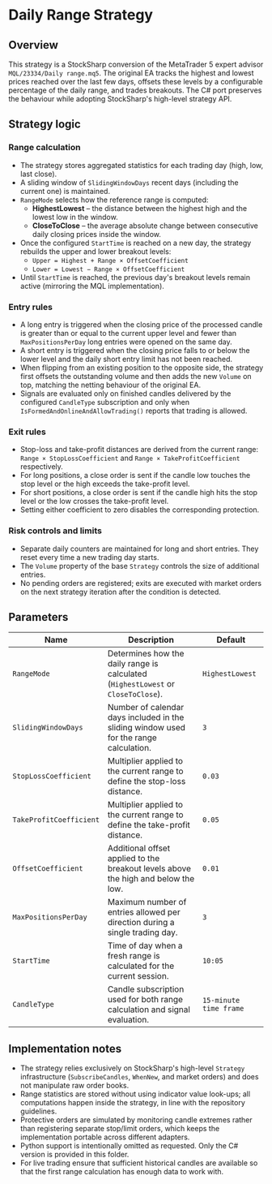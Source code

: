 # Daily Range Strategy

## Overview
This strategy is a StockSharp conversion of the MetaTrader 5 expert advisor `MQL/23334/Daily range.mq5`. The original EA tracks the highest and lowest prices reached over the last few days, offsets these levels by a configurable percentage of the daily range, and trades breakouts. The C# port preserves the behaviour while adopting StockSharp's high-level strategy API.

## Strategy logic
### Range calculation
* The strategy stores aggregated statistics for each trading day (high, low, last close).
* A sliding window of `SlidingWindowDays` recent days (including the current one) is maintained.
* `RangeMode` selects how the reference range is computed:
  * **HighestLowest** – the distance between the highest high and the lowest low in the window.
  * **CloseToClose** – the average absolute change between consecutive daily closing prices inside the window.
* Once the configured `StartTime` is reached on a new day, the strategy rebuilds the upper and lower breakout levels:
  * `Upper = Highest + Range × OffsetCoefficient`
  * `Lower = Lowest − Range × OffsetCoefficient`
* Until `StartTime` is reached, the previous day's breakout levels remain active (mirroring the MQL implementation).

### Entry rules
* A long entry is triggered when the closing price of the processed candle is greater than or equal to the current upper level and fewer than `MaxPositionsPerDay` long entries were opened on the same day.
* A short entry is triggered when the closing price falls to or below the lower level and the daily short entry limit has not been reached.
* When flipping from an existing position to the opposite side, the strategy first offsets the outstanding volume and then adds the new `Volume` on top, matching the netting behaviour of the original EA.
* Signals are evaluated only on finished candles delivered by the configured `CandleType` subscription and only when `IsFormedAndOnlineAndAllowTrading()` reports that trading is allowed.

### Exit rules
* Stop-loss and take-profit distances are derived from the current range: `Range × StopLossCoefficient` and `Range × TakeProfitCoefficient` respectively.
* For long positions, a close order is sent if the candle low touches the stop level or the high exceeds the take-profit level.
* For short positions, a close order is sent if the candle high hits the stop level or the low crosses the take-profit level.
* Setting either coefficient to zero disables the corresponding protection.

### Risk controls and limits
* Separate daily counters are maintained for long and short entries. They reset every time a new trading day starts.
* The `Volume` property of the base `Strategy` controls the size of additional entries.
* No pending orders are registered; exits are executed with market orders on the next strategy iteration after the condition is detected.

## Parameters
| Name | Description | Default |
| --- | --- | --- |
| `RangeMode` | Determines how the daily range is calculated (`HighestLowest` or `CloseToClose`). | `HighestLowest` |
| `SlidingWindowDays` | Number of calendar days included in the sliding window used for the range calculation. | `3` |
| `StopLossCoefficient` | Multiplier applied to the current range to define the stop-loss distance. | `0.03` |
| `TakeProfitCoefficient` | Multiplier applied to the current range to define the take-profit distance. | `0.05` |
| `OffsetCoefficient` | Additional offset applied to the breakout levels above the high and below the low. | `0.01` |
| `MaxPositionsPerDay` | Maximum number of entries allowed per direction during a single trading day. | `3` |
| `StartTime` | Time of day when a fresh range is calculated for the current session. | `10:05` |
| `CandleType` | Candle subscription used for both range calculation and signal evaluation. | `15-minute time frame` |

## Implementation notes
* The strategy relies exclusively on StockSharp's high-level `Strategy` infrastructure (`SubscribeCandles`, `WhenNew`, and market orders) and does not manipulate raw order books.
* Range statistics are stored without using indicator value look-ups; all computations happen inside the strategy, in line with the repository guidelines.
* Protective orders are simulated by monitoring candle extremes rather than registering separate stop/limit orders, which keeps the implementation portable across different adapters.
* Python support is intentionally omitted as requested. Only the C# version is provided in this folder.
* For live trading ensure that sufficient historical candles are available so that the first range calculation has enough data to work with.
